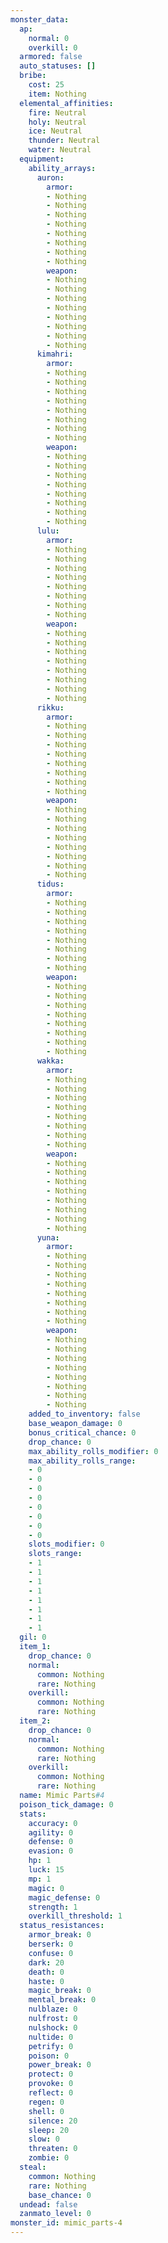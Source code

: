 ```yaml
---
monster_data:
  ap:
    normal: 0
    overkill: 0
  armored: false
  auto_statuses: []
  bribe:
    cost: 25
    item: Nothing
  elemental_affinities:
    fire: Neutral
    holy: Neutral
    ice: Neutral
    thunder: Neutral
    water: Neutral
  equipment:
    ability_arrays:
      auron:
        armor:
        - Nothing
        - Nothing
        - Nothing
        - Nothing
        - Nothing
        - Nothing
        - Nothing
        - Nothing
        weapon:
        - Nothing
        - Nothing
        - Nothing
        - Nothing
        - Nothing
        - Nothing
        - Nothing
        - Nothing
      kimahri:
        armor:
        - Nothing
        - Nothing
        - Nothing
        - Nothing
        - Nothing
        - Nothing
        - Nothing
        - Nothing
        weapon:
        - Nothing
        - Nothing
        - Nothing
        - Nothing
        - Nothing
        - Nothing
        - Nothing
        - Nothing
      lulu:
        armor:
        - Nothing
        - Nothing
        - Nothing
        - Nothing
        - Nothing
        - Nothing
        - Nothing
        - Nothing
        weapon:
        - Nothing
        - Nothing
        - Nothing
        - Nothing
        - Nothing
        - Nothing
        - Nothing
        - Nothing
      rikku:
        armor:
        - Nothing
        - Nothing
        - Nothing
        - Nothing
        - Nothing
        - Nothing
        - Nothing
        - Nothing
        weapon:
        - Nothing
        - Nothing
        - Nothing
        - Nothing
        - Nothing
        - Nothing
        - Nothing
        - Nothing
      tidus:
        armor:
        - Nothing
        - Nothing
        - Nothing
        - Nothing
        - Nothing
        - Nothing
        - Nothing
        - Nothing
        weapon:
        - Nothing
        - Nothing
        - Nothing
        - Nothing
        - Nothing
        - Nothing
        - Nothing
        - Nothing
      wakka:
        armor:
        - Nothing
        - Nothing
        - Nothing
        - Nothing
        - Nothing
        - Nothing
        - Nothing
        - Nothing
        weapon:
        - Nothing
        - Nothing
        - Nothing
        - Nothing
        - Nothing
        - Nothing
        - Nothing
        - Nothing
      yuna:
        armor:
        - Nothing
        - Nothing
        - Nothing
        - Nothing
        - Nothing
        - Nothing
        - Nothing
        - Nothing
        weapon:
        - Nothing
        - Nothing
        - Nothing
        - Nothing
        - Nothing
        - Nothing
        - Nothing
        - Nothing
    added_to_inventory: false
    base_weapon_damage: 0
    bonus_critical_chance: 0
    drop_chance: 0
    max_ability_rolls_modifier: 0
    max_ability_rolls_range:
    - 0
    - 0
    - 0
    - 0
    - 0
    - 0
    - 0
    - 0
    slots_modifier: 0
    slots_range:
    - 1
    - 1
    - 1
    - 1
    - 1
    - 1
    - 1
    - 1
  gil: 0
  item_1:
    drop_chance: 0
    normal:
      common: Nothing
      rare: Nothing
    overkill:
      common: Nothing
      rare: Nothing
  item_2:
    drop_chance: 0
    normal:
      common: Nothing
      rare: Nothing
    overkill:
      common: Nothing
      rare: Nothing
  name: Mimic Parts#4
  poison_tick_damage: 0
  stats:
    accuracy: 0
    agility: 0
    defense: 0
    evasion: 0
    hp: 1
    luck: 15
    mp: 1
    magic: 0
    magic_defense: 0
    strength: 1
    overkill_threshold: 1
  status_resistances:
    armor_break: 0
    berserk: 0
    confuse: 0
    dark: 20
    death: 0
    haste: 0
    magic_break: 0
    mental_break: 0
    nulblaze: 0
    nulfrost: 0
    nulshock: 0
    nultide: 0
    petrify: 0
    poison: 0
    power_break: 0
    protect: 0
    provoke: 0
    reflect: 0
    regen: 0
    shell: 0
    silence: 20
    sleep: 20
    slow: 0
    threaten: 0
    zombie: 0
  steal:
    common: Nothing
    rare: Nothing
    base_chance: 0
  undead: false
  zanmato_level: 0
monster_id: mimic_parts-4
---
```

